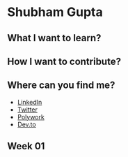 # Shubham Gupta
<!---
 Add a 2-3 lines of introduction
 --->

## What I want to learn?
<!--- 
* Add few bullet points 
---> 

## How I want to contribute?
<!--- 
* Add few bullet points 
---> 

## Where can you find me?
<!--- 
Update your social handles, blogs, and useful URLs
---> 
* [LinkedIn]()
* [Twitter]()
* [Polywork]()
* [Dev.to]()


## Week 01

<!--- 
update key learnings, achievements, objectives, and progress
---> 

<!--- Example
* Created a new [dashboard] that helps .... 
* 
---> 
